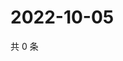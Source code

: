 # 2022-10-05

共 0 条

<!-- BEGIN WEIBO -->
<!-- 最后更新时间 Wed Oct 05 2022 06:19:56 GMT+0800 (China Standard Time) -->

<!-- END WEIBO -->
